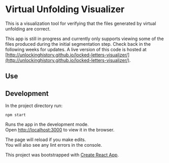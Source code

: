 # Virtual Unfolding Visualizer

This is a visualization tool for verifying that the files generated by virtual unfolding are correct.

This app is still in progress and currently only supports viewing some of the files produced during the initial segmentation step.  Check back in the following weeks for updates.  A live version of this code is hosted at [http://unlockinghistory.github.io/locked-letters-visualizer/](http://unlockinghistory.github.io/locked-letters-visualizer/).

## Use



## Development

In the project directory run:

`npm start`

Runs the app in the development mode.<br />
Open [http://localhost:3000](http://localhost:3000) to view it in the browser.

The page will reload if you make edits.<br />
You will also see any lint errors in the console.

This project was bootstrapped with [Create React App](https://github.com/facebook/create-react-app).
